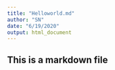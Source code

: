 ```yaml
---
title: "Helloworld.md"
author: "SN"
date: "6/19/2020"
output: html_document
---
```

## This is a markdown file